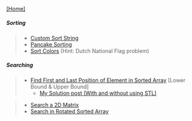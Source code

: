 
[[Home]](https://github.com/anicksaha/leetcode/blob/master/README.md)

##### Sorting
> - [Custom Sort String](https://leetcode.com/problems/custom-sort-string/description/)
> - [Pancake Sorting](https://leetcode.com/problems/pancake-sorting/description/)
> - [Sort Colors](https://leetcode.com/problems/sort-colors/description/) (Hint: Dutch National Flag problem)

##### Searching
> - [Find First and Last Position of Element in Sorted Array](https://leetcode.com/problems/find-first-and-last-position-of-element-in-sorted-array/description/) [Lower Bound & Upper Bound]
>   - [My Solution post (With and without using STL)](https://leetcode.com/problems/find-first-and-last-position-of-element-in-sorted-array/discuss/233361/C++-or-Lower-Bound-and-Upper-Bound-or-O(log(n))-or-Both-STL-and-no-STL-versions)

> - [Search a 2D Matrix](https://leetcode.com/problems/search-a-2d-matrix/description/)
> - [Search in Rotated Sorted Array](https://leetcode.com/problems/search-in-rotated-sorted-array/description/)

